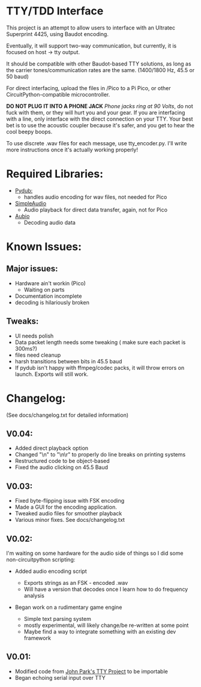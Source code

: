 # TTY/TDD Interface
This project is an attempt to allow users to interface with an Ultratec Superprint 4425, using Baudot encoding.

Eventually, it will support two-way communication, but currently, it is focused on host -> tty output. 

It should be compatible with other Baudot-based TTY solutions, as long as the carrier tones/communication rates are the same. (1400/1800 Hz, 45.5 or 50 baud)

For direct interfacing, upload the files in /Pico to a Pi Pico, or other CircuitPython-compatible microcontroller. 

**DO NOT PLUG IT INTO A PHONE JACK**
*Phone jacks ring at 90 Volts*, do not fuck with them, or they will hurt you and your gear. If you are interfacing with a line, only interface with the direct connection on your TTY. 
Your best bet is to use the acoustic coupler because it's safer, and you get to hear the cool beepy boops.

To use discrete .wav files for each message, use tty_encoder.py. I'll write more instructions once it's actually working properly!




# Required Libraries:
* [Pydub:](https://github.com/jiaaro/pydub)
    * handles audio encoding for wav files, not needed for Pico
* [SimpleAudio](https://simpleaudio.readthedocs.io/en/latest/)
    * Audio playback for direct data transfer, again, not for Pico
* [Aubio](www.google.com)
    * Decoding audio data

# Known Issues:
## Major issues:
* Hardware ain't workin (Pico)
    - Waiting on parts
* Documentation incomplete
* decoding is hilariously broken


## Tweaks:
- UI needs polish
- Data packet length needs some tweaking ( make sure each packet is 300ms?)
- files need cleanup
- harsh transitions between bits in 45.5 baud
- If pydub isn't happy with ffmpeg/codec packs, it will throw errors on launch. Exports will still work.

# Changelog:
\(See docs/changelog.txt for detailed information\)
## V0.04:
* Added direct playback option
* Changed "\n" to "\n\r" to properly do line breaks on printing systems
* Restructured code to be object-based
* Fixed the audio clicking on 45.5 Baud

## V0.03:
* Fixed byte-flipping issue with FSK encoding
* Made a GUI for the encoding application.
* Tweaked audio files for smoother playback
* Various minor fixes. See docs/changelog.txt

## V0.02:
I'm waiting on some hardware for the audio side of things so I did some non-circuitpython scripting: 

* Added audio encoding script
    * Exports strings as an FSK - encoded .wav
    * Will have a version that decodes once I learn how to do frequency analysis

* Began work on a rudimentary game engine
    * Simple text parsing system
    * mostly experimental, will likely change/be re-written at some point
    * Maybe find a way to integrate something with an existing dev framework

## V0.01: 
* Modified code from [John Park's TTY Project](https://learn.adafruit.com/clue-teletype-transmitter/code-the-tty-transmitter) to be importable
* Began echoing serial input over TTY

